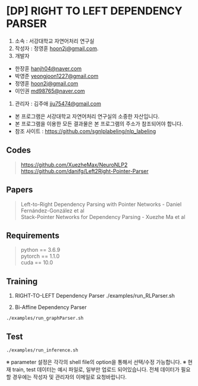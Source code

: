 [DP] RIGHT TO LEFT DEPENDENCY PARSER
======================

1. 소속 : 서강대학교 자연어처리 연구실  
1. 작성자 : 정영훈 <hoon2j@gmail.com>. 
1. 개발자  
  - 한장훈 <hanjh04@naver.com>  
  - 박영준 <yeongjoon1227@gmail.com>  
  - 정영훈 <hoon2j@gmail.com>  
  - 이인권 <md98765@naver.com>  
1. 관리자 : 김주애 <jju75474@gmail.com>  

* 본 프로그램은 서강대학교 자연어처리 연구실의 소중한 자산입니다.  
* 본 프로그램을 이용한 모든 결과물은 본 프로그램의 주소가 참조되어야 합니다.  
* 참조 사이트 : <https://github.com/sgnlplabeling/nlp_labeling>  

## Codes
><https://github.com/XuezheMax/NeuroNLP2>  
><https://github.com/danifg/Left2Right-Pointer-Parser>  

## Papers
>Left-to-Right Dependency Parsing with Pointer Networks - Daniel Fernández-González et al  
>Stack-Pointer Networks for Dependency Parsing - Xuezhe Ma et al  

## Requirements
>python == 3.6.9  
>pytorch == 1.1.0  
>cuda == 10.0  

## Training
1. RIGHT-TO-LEFT Dependency Parser
./examples/run_RLParser.sh

2. Bi-Affine Dependency Parser
```
./examples/run_graphParser.sh
```

## Test
```
./examples/run_inference.sh
```

※ parameter 설정은 각각의 shell file의 option을 통해서 선택/수정 가능합니다. 
※ 현재 train, test 데이터는 예시 파일로, 일부만 업로드 되어있습니다. 
전체 데이터가 필요할 경우에는 작성자 및 관리자의 이메일로 요청바랍니다. 

